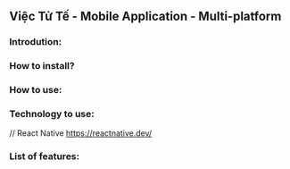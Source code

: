 ## Việc Tử Tế - Mobile Application - Multi-platform
### Introdution:
### How to install?
### How to use:
### Technology to use:
// React Native https://reactnative.dev/
### List of features:
